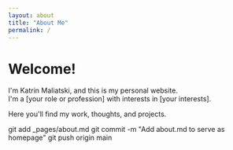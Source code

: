 ```yaml
---
layout: about
title: "About Me"
permalink: /
---
```


# Welcome!

I'm Katrin Maliatski, and this is my personal website.  
I'm a [your role or profession] with interests in [your interests].

Here you'll find my work, thoughts, and projects.

git add _pages/about.md
git commit -m "Add about.md to serve as homepage"
git push origin main


